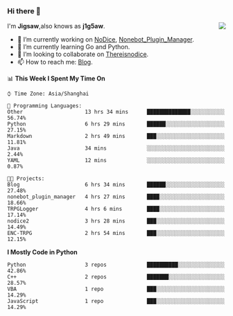 ### Hi there 👋

<a href="#">
  <img align="right" src="https://github-readme-stats.vercel.app/api?username=Jigsaw111&count_private=true&show_icons=true&title_color=80070B&text_color=B3B3B3&bg_color=212121&icon_color=80070B" />
</a>

I'm **Jigsaw**,also knows as **j1g5aw**.

- 🔭 I’m currently working on [NoDice](https://github.com/thereisnodice/nodice2), [Nonebot_Plugin_Manager](https://github.com/Jigsaw111/nonebot_plugin_manager).
- 🌱 I’m currently learning Go and Python.
- 👯 I’m looking to collaborate on [Thereisnodice](https://github.com/thereisnodice).
- 📫 How to reach me: [Blog](https://blog.maddestroyer.xyz/).

<!--START_SECTION:waka-->
📊 **This Week I Spent My Time On** 

```text
⌚︎ Time Zone: Asia/Shanghai

💬 Programming Languages: 
Other                    13 hrs 34 mins      ██████████████░░░░░░░░░░░   56.74% 
Python                   6 hrs 29 mins       ██████░░░░░░░░░░░░░░░░░░░   27.15% 
Markdown                 2 hrs 49 mins       ███░░░░░░░░░░░░░░░░░░░░░░   11.81% 
Java                     34 mins             ░░░░░░░░░░░░░░░░░░░░░░░░░   2.44% 
YAML                     12 mins             ░░░░░░░░░░░░░░░░░░░░░░░░░   0.87%

🐱‍💻 Projects: 
Blog                     6 hrs 34 mins       ██████░░░░░░░░░░░░░░░░░░░   27.48% 
nonebot_plugin_manager   4 hrs 27 mins       ████░░░░░░░░░░░░░░░░░░░░░   18.66% 
TRPGLogger               4 hrs 6 mins        ████░░░░░░░░░░░░░░░░░░░░░   17.14% 
nodice2                  3 hrs 28 mins       ███░░░░░░░░░░░░░░░░░░░░░░   14.49% 
ENC-TRPG                 2 hrs 54 mins       ███░░░░░░░░░░░░░░░░░░░░░░   12.15%

```

**I Mostly Code in Python** 

```text
Python                   3 repos             ██████████░░░░░░░░░░░░░░░   42.86% 
C++                      2 repos             ███████░░░░░░░░░░░░░░░░░░   28.57% 
VBA                      1 repo              ███░░░░░░░░░░░░░░░░░░░░░░   14.29% 
JavaScript               1 repo              ███░░░░░░░░░░░░░░░░░░░░░░   14.29%

```



<!--END_SECTION:waka-->
